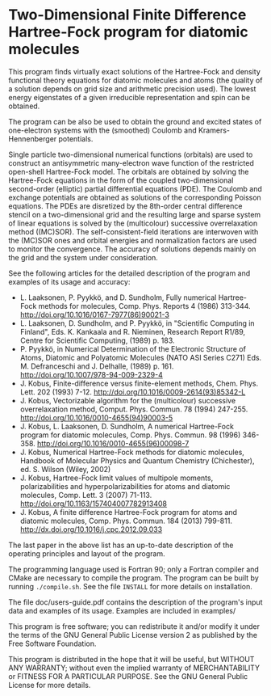 # Two-Dimensional Finite Difference Hartree-Fock program for diatomic molecules
                                                                            
This program finds virtually exact solutions of the Hartree-Fock and
density functional theory equations for diatomic molecules and atoms
(the quality of a solution depends on grid size and arithmetic
precision used). The lowest energy eigenstates of a given irreducible
representation and spin can be obtained.

The program can be also be used to obtain the ground and excited
states of one-electron systems with the (smoothed) Coulomb and
Kramers-Hennenberger potentials.

Single particle two-dimensional numerical functions (orbitals) are
used to construct an antisymmetric many-electron wave function of the
restricted open-shell Hartree-Fock model. The orbitals are obtained by
solving the Hartree-Fock equations in the form of the coupled
two-dimensional second-order (elliptic) partial differential equations
(PDE). The Coulomb and exchange potentials are obtained as solutions
of the corresponding Poisson equations. The PDEs are disretized by the
8th-order central difference stencil on a two-dimensional grid and the
resulting large and sparse system of linear equations is solved by the
(multicolour) successive overrelaxation method ((MC)SOR). The
self-consistent-field iterations are interwoven with the (MC)SOR ones
and orbital energies and normalization factors are used to monitor the
convergence. The accuracy of solutions depends mainly on the grid and
the system under consideration.

See the following articles for the detailed description of the program
and examples of its usage and accuracy:

* L. Laaksonen, P. Pyykkö, and D. Sundholm, Fully numerical Hartree-Fock methods for molecules, Comp. Phys. Reports 4 (1986) 313-344. http://doi.org/10.1016/0167-7977(86)90021-3
* L. Laaksonen, D. Sundholm, and P. Pyykkö, in "Scientific Computing in Finland", Eds. K. Kankaala and R. Nieminen, Research Report R1/89, Centre for Scientific Computing, (1989) p. 183.
* P. Pyykkö, in Numerical Determination of the Electronic Structure of Atoms, Diatomic and Polyatomic Molecules (NATO ASI Series C271) Eds. M. Defranceschi and J. Delhalle, (1989) p. 161.     http://doi.org/10.1007/978-94-009-2329-4
* J. Kobus, Finite-difference versus finite-element methods, Chem. Phys. Lett. 202 (1993) 7-12. http://doi.org/10.1016/0009-2614(93)85342-L
* J. Kobus, Vectorizable algorithm for the (multicolour) successive overrelaxation method, Comput. Phys. Commun. 78 (1994) 247-255. http://doi.org/10.1016/0010-4655(94)90003-5
* J. Kobus, L. Laaksonen, D. Sundholm, A numerical Hartree-Fock program for diatomic molecules, Comp. Phys. Commun. 98 (1996) 346-358. http://doi.org/10.1016/0010-4655(96)00098-7
* J. Kobus, Numerical Hartree-Fock methods for diatomic molecules, Handbook of Molecular Physics and Quantum Chemistry (Chichester), ed. S. Wilson (Wiley, 2002)
* J. Kobus, Hartree-Fock limit values of multipole moments, polarizabilities and hyperpolarizabilities for atoms and diatomic molecules, Comp. Lett. 3 (2007) 71-113. http://doi.org/10.1163/157404007782913408
* J. Kobus, A finite difference Hartree-Fock program for atoms and diatomic molecules, Comp. Phys. Commun. 184 (2013) 799-811. http://dx.doi.org/10.1016/j.cpc.2012.09.033

The last paper in the above list has an up-to-date description of the
operating principles and layout of the program.

The programming language used is Fortran 90; only a Fortran compiler
and CMake are necessary to compile the program. The program can be
built by running `./compile.sh`. See the file `INSTALL` for more
details on installation.

The file doc/users-guide.pdf contains the description of the program's
input data and examples of its usage. Examples are included in
examples/

This program is free software; you can redistribute it and/or modify
it under the terms of the GNU General Public License version 2 as
published by the Free Software Foundation.
                                                                      
This program is distributed in the hope that it will be useful, but
WITHOUT ANY WARRANTY; without even the implied warranty of
MERCHANTABILITY or FITNESS FOR A PARTICULAR PURPOSE.  See the GNU
General Public License for more details.
